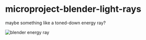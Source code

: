 

# microproject-blender-light-rays


maybe something like a toned-down energy ray?

![blender energy ray](https://i.pinimg.com/originals/80/50/d0/8050d04ffe2950c5c74999b394b201e0.gif)

